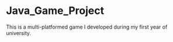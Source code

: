 # Java_Game_Project
This is a multi-platformed game I developed during my first year of university.
